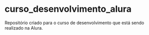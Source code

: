 # curso_desenvolvimento_alura
Repositório criado para o curso de desenvolvimento que está sendo realizado na Alura.
